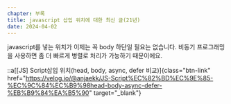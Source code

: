 ```yaml
---
chapter: 부록
title: javascript 삽입 위치에 대한 최신 글(21년)
date: 2024-04-02
---
```


javascript를 넣는 위치가 이제는 꼭 body 하단일 필요는 없습니다. 비동기 프로그래밍을 사용하면 좀 더 빠르게 병렬로 처리가 가능하기 때문이에요.

::a[[JS] Script삽입 위치(head, body, async, defer 비교)]{class="btn-link" href="https://velog.io/@anjaekk/JS-Script%EC%82%BD%EC%9E%85-%EC%9C%84%EC%B9%98head-body-async-defer-%EB%B9%84%EA%B5%90" target="\_blank"}
